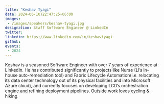 ```yaml
---
title: "Keshav Tyagi"
date: 2024-06-10T22:47:25-06:00
images: 
 - /images/speakers/keshav-tyagi.jpg
designation: Staff Software Engineer @ LinkedIn
twitter: 
linkedin: https://www.linkedin.com/in/keshavtyagi
github: 
events:
 - 2024
---
```


Keshav is a seasoned Software Engineer with over 7 years of experience at LinkedIn. He has contributed significantly to projects like Nurse (LI’s in-house auto-remediation tool) and Fabric Lifecycle Automation(i.e. relocating its data center technology out of its physical facilities and into Microsoft Azure cloud), and currently focuses on developing LCD’s orchestration engine and refining deployment pipelines.
Outside work loves cycling & hiking.


